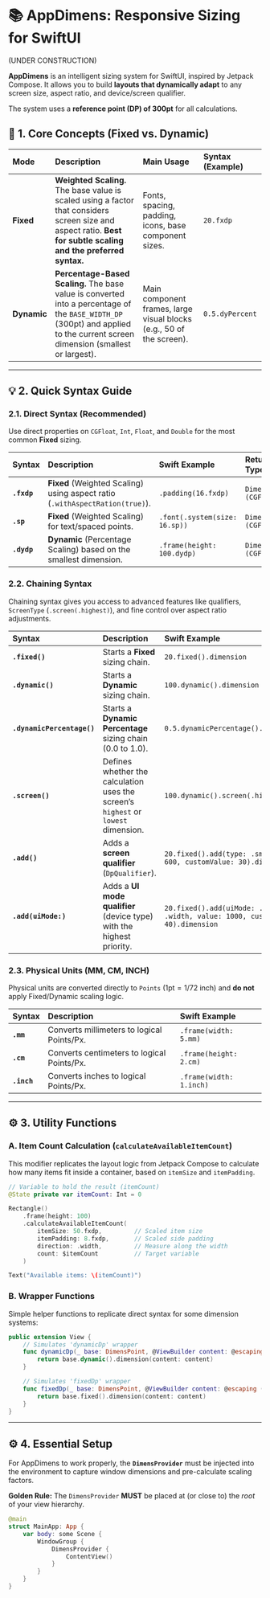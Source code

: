 # 📚 AppDimens: Responsive Sizing for SwiftUI
(UNDER CONSTRUCTION)

**AppDimens** is an intelligent sizing system for SwiftUI, inspired by Jetpack Compose. It allows you to build **layouts that dynamically adapt** to any screen size, aspect ratio, and device/screen qualifier.

The system uses a **reference point (DP) of $300\text{pt}$** for all calculations.

## 🚀 1. Core Concepts (Fixed vs. Dynamic)

| Mode        | Description                                                                                                                                                                            | Main Usage                                                              | Syntax (Example) |
| :---------- | :------------------------------------------------------------------------------------------------------------------------------------------------------------------------------------- | :---------------------------------------------------------------------- | :--------------- |
| **Fixed**   | **Weighted Scaling.** The base value is scaled using a factor that considers screen size and aspect ratio. **Best for subtle scaling and the preferred syntax.**                       | Fonts, spacing, padding, icons, base component sizes.                   | `20.fxdp`        |
| **Dynamic** | **Percentage-Based Scaling.** The base value is converted into a percentage of the `BASE_WIDTH_DP` ($300\text{pt}$) and applied to the current screen dimension (smallest or largest). | Main component frames, large visual blocks (e.g., $50%$ of the screen). | `0.5.dyPercent`  |

---

## 💡 2. Quick Syntax Guide

### 2.1. Direct Syntax (Recommended)

Use direct properties on `CGFloat`, `Int`, `Float`, and `Double` for the most common **Fixed** sizing.

| Syntax      | Description                                                                  | Swift Example                 | Return Type             |
| :---------- | :--------------------------------------------------------------------------- | :---------------------------- | :---------------------- |
| **`.fxdp`** | **Fixed** (Weighted Scaling) using aspect ratio (`.withAspectRation(true)`). | `.padding(16.fxdp)`           | `DimensPoint (CGFloat)` |
| **`.sp`**   | **Fixed** (Weighted Scaling) for text/spaced points.                         | `.font(.system(size: 16.sp))` | `DimensPoint (CGFloat)` |
| **`.dydp`** | **Dynamic** (Percentage Scaling) based on the smallest dimension.            | `.frame(height: 100.dydp)`    | `DimensPoint (CGFloat)` |

### 2.2. Chaining Syntax

Chaining syntax gives you access to advanced features like qualifiers, `ScreenType` (`.screen(.highest)`), and fine control over aspect ratio adjustments.

| Syntax                     | Description                                                                        | Swift Example                                                                          |
| :------------------------- | :--------------------------------------------------------------------------------- | :------------------------------------------------------------------------------------- |
| **`.fixed()`**             | Starts a **Fixed** sizing chain.                                                   | `20.fixed().dimension`                                                                 |
| **`.dynamic()`**           | Starts a **Dynamic** sizing chain.                                                 | `100.dynamic().dimension`                                                              |
| **`.dynamicPercentage()`** | Starts a **Dynamic Percentage** sizing chain (0.0 to 1.0).                         | `0.5.dynamicPercentage().dimension`                                                    |
| **`.screen()`**            | Defines whether the calculation uses the screen’s `highest` or `lowest` dimension. | `100.dynamic().screen(.highest).dimension`                                             |
| **`.add()`**               | Adds a **screen qualifier** (`DpQualifier`).                                       | `20.fixed().add(type: .smallWidth, value: 600, customValue: 30).dimension`             |
| **`.add(uiMode:)`**        | Adds a **UI mode qualifier** (device type) with the highest priority.              | `20.fixed().add(uiMode: .macOS, type: .width, value: 1000, customValue: 40).dimension` |

### 2.3. Physical Units (MM, CM, INCH)

Physical units are converted directly to `Points` ($1\text{pt} = 1/72$ inch) and **do not** apply Fixed/Dynamic scaling logic.

| Syntax      | Description                                | Swift Example           |
| :---------- | :----------------------------------------- | :---------------------- |
| **`.mm`**   | Converts millimeters to logical Points/Px. | `.frame(width: 5.mm)`   |
| **`.cm`**   | Converts centimeters to logical Points/Px. | `.frame(height: 2.cm)`  |
| **`.inch`** | Converts inches to logical Points/Px.      | `.frame(width: 1.inch)` |

---

## ⚙️ 3. Utility Functions

### A. Item Count Calculation (`calculateAvailableItemCount`)

This modifier replicates the layout logic from Jetpack Compose to calculate how many items fit inside a container, based on `itemSize` and `itemPadding`.

```swift
// Variable to hold the result (itemCount)
@State private var itemCount: Int = 0

Rectangle()
    .frame(height: 100) 
    .calculateAvailableItemCount(
        itemSize: 50.fxdp,         // Scaled item size
        itemPadding: 8.fxdp,       // Scaled side padding
        direction: .width,         // Measure along the width
        count: $itemCount          // Target variable
    )

Text("Available items: \(itemCount)")
```

### B. Wrapper Functions

Simple helper functions to replicate direct syntax for some dimension systems:

```swift
public extension View {
    // Simulates 'dynamicDp' wrapper
    func dynamicDp(_ base: DimensPoint, @ViewBuilder content: @escaping (DimensPoint) -> some View) -> some View {
        return base.dynamic().dimension(content: content)
    }

    // Simulates 'fixedDp' wrapper
    func fixedDp(_ base: DimensPoint, @ViewBuilder content: @escaping (DimensPoint) -> some View) -> some View {
        return base.fixed().dimension(content: content)
    }
}
```

---

## ⚙️ 4. Essential Setup

For AppDimens to work properly, the **`DimensProvider`** must be injected into the environment to capture window dimensions and pre-calculate scaling factors.

**Golden Rule:** The `DimensProvider` **MUST** be placed at (or close to) the *root* of your view hierarchy.

```swift
@main
struct MainApp: App {
    var body: some Scene {
        WindowGroup {
            DimensProvider { 
                ContentView()
            }
        }
    }
}
```

